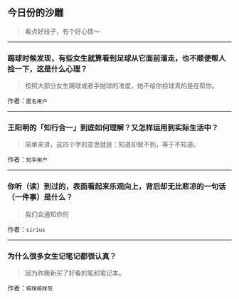 ## 今日份的沙雕

> 看点好段子，有个好心情～


 
---

### 踢球时候发现，有些女生就算看到足球从它面前溜走，也不顺便帮人捡一下，这是什么心理？

> 按照大部分女生踢球或者手抛球的准度，她不给你捡球真的是在帮你。


作者：`匿名用户`

---

### 王阳明的「知行合一」到底如何理解？又怎样运用到实际生活中？

> 简单来讲，这四个字的意思就是：知道却做不到，等于不知道。


作者：`知乎用户`

---

### 你听（读）到过的，表面看起来乐观向上，背后却无比悲凉的一句话（一件事）是什么？

> 我们会通知你的


作者：`sirius`

---

### 为什么很多女生记笔记都很认真？

> 因为昨晚新买了好看的笔和笔记本。


作者：`嘛咪嘛咪訇`